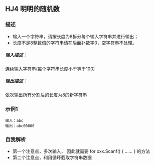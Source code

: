 ## HJ4 明明的随机数

### 描述
- 输入一个字符串，请按长度为8拆分每个输入字符串并进行输出；
- 长度不是8整数倍的字符串请在后面补数字0，空字符串不处理。

##### 输入描述：
连续输入字符串(每个字符串长度小于等于100)

##### 输出描述：
依次输出所有分割后的长度为8的新字符串

### 示例1
```
输入：abc
输出：abc00000
```

### 自我解析
- 第一个注意点，多次输入， 因此就需要 for xxx.Scanf() { ...... } 的方法
- 第二个注意点，利用循环截取字符串数据